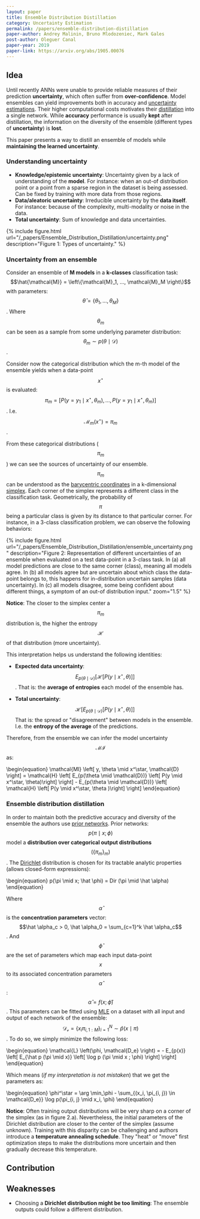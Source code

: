 ```yaml
---
layout: paper
title: Ensemble Distribution Distillation
category: Uncertainty Estimation
permalink: /papers/ensemble-distribution-distillation
paper-author: Andrey Malinin, Bruno Mlodozeniec, Mark Gales
post-author: Oleguer Canal
paper-year: 2019
paper-link: https://arxiv.org/abs/1905.00076
---
```

<!--
Disclaimer and authorship:
This article is provided for free only for your personal informational and entertainment purposes. No commercial use of it is allowed.

Please note there might be mistakes. We would be grateful to receive (constructive) criticism if you spot any. You can reach us at: ai.campus.ai@gmail.com or directly open an issue on our github repo: https://github.com/CampusAI/CampusAI.github.io

If considering to use the text please cite the original author/s of the lecture/paper.
Furthermore, please acknowledge our work by adding a link to our website: https://campusai.github.io/ and citing our names: Oleguer Canal and Federico Taschin.
-->

## Idea

Until recently ANNs were unable to provide reliable measures of their prediction **uncertainty**, which often suffer from **over-confidence**.
Model ensembles can yield improvements both in accuracy and [uncertainty estimations](/papers/uncertainty-estimation-deep-ensembles).
Their higher computational costs motivates their [distillation](https://arxiv.org/abs/1503.02531) into a single network.
While **accuracy** performance is usually **kept** after distillation, the information on the diversity of the ensemble (different types of **uncertainty**) is **lost**.

This paper presents a way to distill an ensemble of models while **maintaining the learned uncertainty**.

### Understanding uncertainty

- **Knowledge/epistemic uncertainty**: Uncertainty given by a lack of understanding of the **model**.
For instance: when an out-of distribution point or a point from a sparse region in the dataset is being assessed.
Can be fixed by training with more data from those regions.
- **Data/aleatoric uncertainty**: Irreducible uncertainty by the **data itself**.
For instance: because of the complexity, multi-modality or noise in the data. 
- **Total uncertainty**: Sum of knowledge and data uncertainties.

{% include figure.html url="/_papers/Ensemble_Distribution_Distillation/uncertainty.png" description="Figure 1: Types of uncertainty." %}

### Uncertainty from an ensemble

Consider an ensemble of **M models** in a **k-classes** classification task: $$\hat{\mathcal{M}} = \left\{\mathcal{M}_1, ..., \mathcal{M}_M \right\}$$ with parameters:
$$\hat{\theta} = \left\{\theta_1, ..., \theta_M \right\}$$.
Where $$\theta_m$$ can be seen as a sample from some underlying parameter distribution: $$\theta_m \sim p(\theta \mid \mathcal{D})$$.

Consider now the categorical distribution which the m-th model of the ensemble yields when a data-point $$x^\star$$ is evaluated: $$\pi_m = \left[ P(y=y_1 \mid x^\star , \theta_m), ..., P(y=y_1 \mid x^\star , \theta_m) \right]$$.
I.e. $$\mathcal{M}_m(x^\star) = \pi_m$$.
<!-- We can express $$\pi_m = f(x^\star; \theta_m)$$. -->
<!-- 
The model posteriors can be expressed as:
$$\left\{ P(y \mid x^\star, \theta_m) \right\}_{m=1}^M$$.
Or, equivalently, using only the categorical distributions:
$$\left\{ P(y \mid \pi_m) \right\}_{m=1}^M$$. -->

From these categorical distributions ($$\pi_m$$) we can see the sources of uncertainty of our ensemble.
$$\pi_m$$ can be understood as the [barycentric coordinates](https://en.wikipedia.org/wiki/Barycentric_coordinate_system) in a k-dimensional [simplex](https://en.wikipedia.org/wiki/Simplex).
Each corner of the simplex represents a different class in the classification task.
Geometrically, the probability of $$\pi$$ being a particular class is given by its distance to that particular corner.
For instance, in a 3-class classification problem, we can observe the following behaviors:

{% include figure.html url="/_papers/Ensemble_Distribution_Distillation/ensemble_uncertainty.png"
description="Figure 2: Representation of different uncertainties of an ensemble when evaluated on a test data-point in a 3-class task. In (a) all model predictions are close to the same corner (class), meaning all models agree. In (b) all  models agree but are uncertain about which class the data-point belongs to, this happens for in-distribution uncertain samples (data uncertainty). In (c) all models disagree, some being confident about different things, a symptom of an out-of distribution input." zoom="1.5" %}

**Notice**: The closer to the simplex center a $$\pi_m$$ distribution is, the higher the entropy $$\mathcal{H}$$ of that distribution (more uncertainty).

This interpretation helps us understand the following identities:

- **Expected data uncertainty**: $$E_{p(\theta \mid \mathcal{D})} \left[ \mathcal{H} \left[ P(y \mid x^\star, \theta )\right] \right]$$. That is: the **average of entropies** each model of the ensemble has.

- **Total uncertainty**: $$\mathcal{H} \left[ E_{p(\theta \mid \mathcal{D})} \left[ P(y \mid x^\star, \theta)\right] \right]$$ That is: the spread or "disagreement" between models in the ensemble. I.e. the **entropy of the average** of the predictions.

Therefore, from the ensemble we can infer the model uncertainty $$\mathcal{MI}$$ as:

\begin{equation}
\mathcal{MI} \left[ y, \theta \mid x^\star, \mathcal{D} \right] =
\mathcal{H} \left[ E_{p(\theta \mid \mathcal{D})} \left[ P(y \mid x^\star, \theta)\right] \right] - 
E_{p(\theta \mid \mathcal{D})} \left[ \mathcal{H} \left[ P(y \mid x^\star, \theta )\right] \right]
\end{equation}

### Ensemble distribution distillation

In order to maintain both the predictive accuracy and diversity of the ensemble the authors use
[prior networks](https://papers.nips.cc/paper/7936-predictive-uncertainty-estimation-via-prior-networks.pdf).
Prior networks: $$p(\pi \mid x; \phi)$$ model a **distribution over categorical output distributions** $$\left( \{\pi_m \}_m \right)$$.
The [Dirichlet](https://en.wikipedia.org/wiki/Dirichlet_distribution) distribution is chosen for its tractable analytic properties (allows closed-form expressions):

\begin{equation}
p(\pi \mid x; \hat \phi) = Dir (\pi \mid \hat \alpha)
\end{equation}

Where $$\hat \alpha$$ is the **concentration parameters** vector: $$\hat \alpha_c > 0, \hat \alpha_0 = \sum_{c=1}^k \hat \alpha_c$$.
And $$\hat \phi$$ are the set of parameters which map each input data-point $$x$$ to its associated concentration parameters $$\hat \alpha$$: $$\hat \alpha = f (x; \hat \phi)$$.
This parameters can be fitted using [MLE](https://en.wikipedia.org/wiki/Maximum_likelihood_estimation) on a dataset with all input and output of each network of the ensemble:
$$\mathcal{D_e} = \left\{ x_i \pi_{i, 1:M} \right\}_{i=1}^N \sim \hat p (x \mid \pi)$$.
To do so, we simply minimize the following loss:

\begin{equation}
\mathcal{L} \left(\phi, \mathcal{D_e} \right) = - E_{p(x)}
\left[
E_{\hat p (\pi \mid x)}
\left[
\log p (\pi \mid x ; \phi)
\right]
\right]
\end{equation}

Which means (_if my interpretation is not mistaken_) that we get the parameters as:

\begin{equation}
\phi^\star = \arg \min_\phi - \sum_{(x_i, \pi_{i, j}) \in \mathcal{D_e}}
\log p(\pi_{i, j} \mid x_i, \phi)
\end{equation}

**Notice**: Often training output distributions will be very sharp on a corner of the simplex (as in figure 2.a).
Nevertheless, the initial parameters of the Dirichlet distribution are closer to the center of the simplex (assume unknown).
Training with this disparity can be challenging and authors introduce a **temperature annealing schedule**.
They "heat" or "move" first optimization steps to make the distributions more uncertain and then gradually decrease this temperature.

## Contribution

## Weaknesses

- Choosing a **Dirichlet distribution might be too limiting**: The ensemble outputs could follow a different distribution.